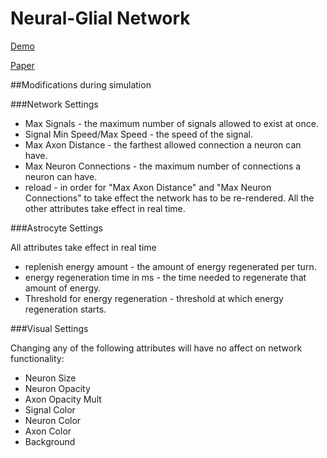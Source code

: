 Neural-Glial Network
==============

[Demo](http://edlab-www.cs.umass.edu/~tvachnad/Neural-Network/index.html)

[Paper](http://edlab-www.cs.umass.edu/~tvachnad/FinalProjectWrite-Up.pdf)

##Modifications during simulation

###Network Settings

- Max Signals - the maximum number of signals allowed to exist at once.
- Signal Min Speed/Max Speed - the speed of the signal.
- Max Axon Distance - the farthest allowed connection a neuron can have.
- Max Neuron Connections - the maximum number of connections a neuron can have.
- reload - in order for "Max Axon Distance" and "Max Neuron Connections" to take effect the network has to be re-rendered. All the other attributes take effect in real time.

###Astrocyte Settings

All attributes take effect in real time
- replenish energy amount - the amount of energy regenerated per turn.
- energy regeneration time in ms - the time needed to regenerate that amount of energy.
- Threshold for energy regeneration - threshold at which energy regeneration starts.


###Visual Settings

Changing any of the following attributes will have no affect on network functionality:
- Neuron Size
- Neuron Opacity
- Axon Opacity Mult
- Signal Color
- Neuron Color
- Axon Color
- Background
